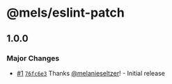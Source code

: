 # @mels/eslint-patch

## 1.0.0
### Major Changes



- [#1](https://github.com/melanieseltzer/toolkit/pull/1) [`76fc6e3`](https://github.com/melanieseltzer/toolkit/commit/76fc6e374b6f26590dc16bdcb3b2d45c94e66fe3) Thanks [@melanieseltzer](https://github.com/melanieseltzer)! - Initial release
